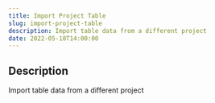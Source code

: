 ```yaml
---
title: Import Project Table
slug: import-project-table
description: Import table data from a different project
date: 2022-05-10T14:00:00
---
```


## Description

Import table data from a different project
